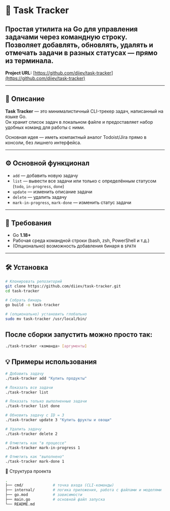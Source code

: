# 🧭 Task Tracker

Простая утилита на **Go** для управления задачами через командную строку.  
Позволяет добавлять, обновлять, удалять и отмечать задачи в разных статусах — прямо из терминала. 
---
**Project URL:** [https://github.com/diiev/task-tracker](https://github.com/diiev/task-tracker)

---

## 🚀 Описание

**Task Tracker** — это минималистичный CLI-трекер задач, написанный на языке Go.  
Он хранит список задач в локальном файле и предоставляет набор удобных команд для работы с ними.

Основная идея — иметь компактный аналог Todoist/Jira прямо в консоли, без лишнего интерфейса.

---

## ⚙️ Основной функционал

- `add` — добавить новую задачу  
- `list` — вывести все задачи или только с определённым статусом (`todo`, `in-progress`, `done`)  
- `update` — изменить описание задачи  
- `delete` — удалить задачу  
- `mark-in-progress`, `mark-done` — изменить статус задачи  

---

## 🧩 Требования

- Go **1.18+**  
- Рабочая среда командной строки (bash, zsh, PowerShell и т.д.)  
- (Опционально) возможность добавления бинаря в `$PATH`

---

## 🛠 Установка

```bash
# Клонировать репозиторий
git clone https://github.com/diiev/task-tracker.git
cd task-tracker

# Собрать бинарь
go build -o task-tracker

# (опционально) установить глобально
sudo mv task-tracker /usr/local/bin/

```
## После сборки запустить можно просто так: 
```bash
./task-tracker <команда> [аргументы]
```
## 💡 Примеры использования
```bash
# Добавить задачу
./task-tracker add "Купить продукты"

# Показать все задачи
./task-tracker list

# Показать только выполненные задачи
./task-tracker list done

# Обновить задачу с ID = 3
./task-tracker update 3 "Купить фрукты и овощи"

# Удалить задачу
./task-tracker delete 2

# Отметить как "в процессе"
./task-tracker mark-in-progress 1

# Отметить как "выполнено"
./task-tracker mark-done 1
```
📁 Структура проекта
```bash
.
├── cmd/             # точка входа (CLI-команды)
├── internal/        # логика приложения, работа с файлами и моделями
├── go.mod           # зависимости
├── main.go          # основной файл запуска
└── README.md
```
